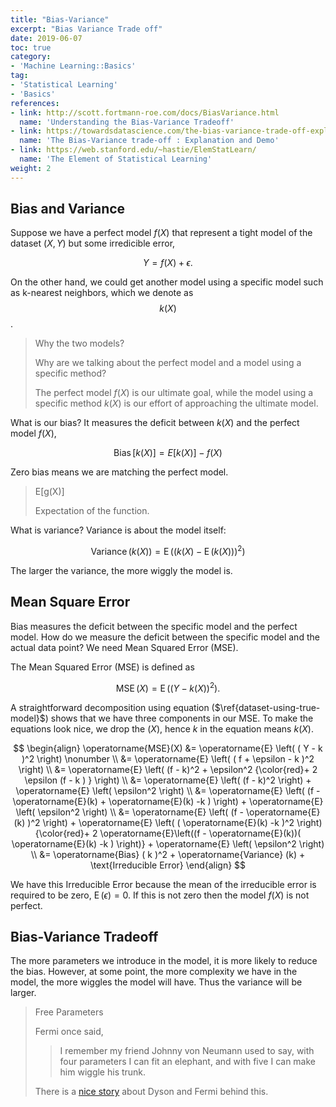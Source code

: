 ```yaml
---
title: "Bias-Variance"
excerpt: "Bias Variance Trade off"
date: 2019-06-07
toc: true
category:
- 'Machine Learning::Basics'
tag:
- 'Statistical Learning'
- 'Basics'
references:
- link: http://scott.fortmann-roe.com/docs/BiasVariance.html
  name: 'Understanding the Bias-Variance Tradeoff'
- link: https://towardsdatascience.com/the-bias-variance-trade-off-explanation-and-demo-8f462f8d6326
  name: 'The Bias-Variance trade-off : Explanation and Demo'
- link: https://web.stanford.edu/~hastie/ElemStatLearn/
  name: 'The Element of Statistical Learning'
weight: 2
---
```



## Bias and Variance

Suppose we have a perfect model $f(X)$ that represent a tight model of the dataset $(X,Y)$ but some irredicible error,

$$
\begin{equation}
Y = f(X) + \epsilon.
\label{dataset-using-true-model}
\end{equation}
$$

On the other hand, we could get another model using a specific model such as k-nearest neighbors, which we denote as $$k(X)$$.

> Why the two models?
>
> Why are we talking about the perfect model and a model using a specific method?
>
> The perfect model $f(X)$ is our ultimate goal, while the model using a specific method $k(X)$ is our effort of approaching the ultimate model.


What is our bias? It measures the deficit between $k(X)$ and the perfect model $f(X)$,

$$
\operatorname{Bias}[k(X)] = E[k(X)] - f(X)
$$

Zero bias means we are matching the perfect model.

> E[g(X)]
>
> Expectation of the function.

What is variance? Variance is about the model itself:

$$
\operatorname{Variance} ( k(X) ) = \operatorname{E} \left( ( k(X) - \operatorname{E}( k(X) ) )^2 \right)
$$

The larger the variance, the more wiggly the model is.


## Mean Square Error

Bias measures the deficit between the specific model and the perfect model. How do we measure the deficit between the specific model and the actual data point? We need Mean Squared Error (MSE).

The Mean Squared Error (MSE) is defined as

$$
\begin{equation}
\operatorname{MSE}(X) = \operatorname{E} \left( ( Y - k(X) )^2  \right).
\end{equation}
$$

A straightforward decomposition using equation ($\ref{dataset-using-true-model}$) shows that we have three components in our MSE. To make the equations look nice, we drop the $(X)$, hence $k$ in the equation means $k(X)$.

$$
\begin{align}
\operatorname{MSE}(X) &= \operatorname{E} \left( ( Y - k )^2  \right) \nonumber \\
&=  \operatorname{E} \left( ( f + \epsilon - k )^2  \right)  \\
&= \operatorname{E} \left(  (f - k)^2 + \epsilon^2 {\color{red}+ 2 \epsilon (f - k ) } \right) \\
&= \operatorname{E} \left(  (f - k)^2 \right)  + \operatorname{E} \left( \epsilon^2 \right) \\
&= \operatorname{E} \left( (f - \operatorname{E}(k) +  \operatorname{E}(k) -k )  \right) + \operatorname{E} \left( \epsilon^2 \right) \\
&= \operatorname{E} \left( (f - \operatorname{E}(k) )^2 \right) + \operatorname{E} \left( ( \operatorname{E}(k) -k  )^2 \right) {\color{red}+ 2 \operatorname{E}\left((f - \operatorname{E}(k))( \operatorname{E}(k) -k ) \right)} + \operatorname{E} \left( \epsilon^2 \right) \\
&= \operatorname{Bias} ( k )^2 + \operatorname{Variance} (k) + \text{Irreducible Error}
\end{align}
$$

We have this Irreducible Error because the mean of the irreducible error is required to be zero, $\operatorname{E}(\epsilon)=0$. If this is not zero then the model $f(X)$ is not perfect.


## Bias-Variance Tradeoff

The more parameters we introduce in the model, it is more likely to reduce the bias. However, at some point, the more complexity we have in the model, the more wiggles the model will have. Thus the variance will be larger.

> Free Parameters
>
> Fermi once said,
>
> > I remember my friend Johnny von Neumann used to say, with four parameters I can fit an elephant, and with five I can make him wiggle his trunk.
>
> There is a [nice story](http://lilith.fisica.ufmg.br/~dsoares/fdyson.htm) about Dyson and Fermi behind this.
